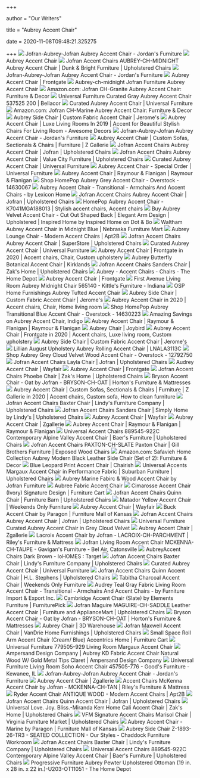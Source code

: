 +++
        
author = "Our Writers"
        
title = "Aubrey Accent Chair"
        
date = 2020-11-08T09:48:21.325275
        
+++
[ ![](https://s7d5.scene7.com/is/image/Jordans/JA0365000_00?wid=378&hei=375)](https://s7d5.scene7.com/is/image/Jordans/JA0365000_00?wid=378&hei=375) Jofran-Aubrey-Jofran Aubrey Accent Chair - Jordan's Furniture
[ ![](https://images2.imgix.net/p4dbimg/750/images/537525-200-1.jpg?fit=fill&trim=color&trimcolor=FFFFFF&trimtol=5&bg=FFFFFF&w=1024&h=768&fm=pjpg&auto=format)](https://images2.imgix.net/p4dbimg/750/images/537525-200-1.jpg?fit=fill&trim=color&trimcolor=FFFFFF&trimtol=5&bg=FFFFFF&w=1024&h=768&fm=pjpg&auto=format) Aubrey Accent Chair
[ ![](https://imageresizer.furnituredealer.net/img/remote/images.furnituredealer.net/img/products%2Fjofran%2Fcolor%2Fjofran%20accent%20chairs_aubrey-ch-midnight-b1.jpg?width=878&height=600&scale=both&trim.threshold=80)](https://imageresizer.furnituredealer.net/img/remote/images.furnituredealer.net/img/products%2Fjofran%2Fcolor%2Fjofran%20accent%20chairs_aubrey-ch-midnight-b1.jpg?width=878&height=600&scale=both&trim.threshold=80) Jofran Accent Chairs AUBREY-CH-MIDNIGHT Aubrey Accent Chair | Dunk & Bright  Furniture | Upholstered Chairs
[ ![](https://s7d5.scene7.com/is/image/Jordans/JA0465000_00?wid=378&hei=375)](https://s7d5.scene7.com/is/image/Jordans/JA0465000_00?wid=378&hei=375) Jofran-Aubrey-Jofran Aubrey Accent Chair - Jordan's Furniture
[ ![](https://akamai-scene7.frontgate.com/is/image/frontgate/162708_main?$wfih$)](https://akamai-scene7.frontgate.com/is/image/frontgate/162708_main?$wfih$) Aubrey Accent Chair | Frontgate
[ ![](https://static.homelivingfurniture.com/data/vendors/370/items/266739/big/Aubrey-ch-midnight.a.jpg)](https://static.homelivingfurniture.com/data/vendors/370/items/266739/big/Aubrey-ch-midnight.a.jpg) Aubrey-ch-midnight Jofran Furniture Aubrey Accent Chair
[ ![](https://images-na.ssl-images-amazon.com/images/I/61fK8WcqebL._AC_SX355_.jpg)](https://images-na.ssl-images-amazon.com/images/I/61fK8WcqebL._AC_SX355_.jpg) Amazon.com: Jofran CH-Granite Aubrey Accent Chair: Furniture & Decor
[ ![](https://www.bellacor.com/media.bellacor.com/images/1500/2296537525-200.jpg)](https://www.bellacor.com/media.bellacor.com/images/1500/2296537525-200.jpg) Universal Furniture Curated Gray Aubrey Accent Chair 537525 200 | Bellacor
[ ![](https://www.viewmastercms.com/assets/VMAPP_Universal_Furniture/image/ic/orig/537525200_vm_004.jpg)](https://www.viewmastercms.com/assets/VMAPP_Universal_Furniture/image/ic/orig/537525200_vm_004.jpg) Curated Aubrey Accent Chair | Universal Furniture
[ ![](https://images-na.ssl-images-amazon.com/images/I/719-2-okbyL._AC_SY355_.jpg)](https://images-na.ssl-images-amazon.com/images/I/719-2-okbyL._AC_SY355_.jpg) Amazon.com: Jofran CH-Marine Aubrey Accent Chair: Furniture & Decor
[ ![](https://media.jeromes.com/content/Image/products/MND38SE75_X.jpg)](https://media.jeromes.com/content/Image/products/MND38SE75_X.jpg) Aubrey Side Chair | Custom Fabric Accent Chair | Jerome's
[ ![](https://www.awesomedecors.us/wp-content/uploads/2019/10/aubrey-accent-chair-luxe-living-rooms-in-2019-accent-for-beautiful-stylish-chairs-for-living-room.jpg)](https://www.awesomedecors.us/wp-content/uploads/2019/10/aubrey-accent-chair-luxe-living-rooms-in-2019-accent-for-beautiful-stylish-chairs-for-living-room.jpg) Aubrey Accent Chair | Luxe Living Rooms In 2019 | Accent for Beautiful  Stylish Chairs For Living Room - Awesome Decors
[ ![](https://s7d5.scene7.com/is/image/Jordans/JA1175000_00?wid=378&hei=375)](https://s7d5.scene7.com/is/image/Jordans/JA1175000_00?wid=378&hei=375) Jofran-Aubrey-Jofran Aubrey Accent Chair - Jordan's Furniture
[ ![](https://i.zgallerie.com/custom_product/010588233.jpg)](https://i.zgallerie.com/custom_product/010588233.jpg) Aubrey Accent Chair | Custom Sofas, Sectionals & Chairs | Furniture | Z  Gallerie
[ ![](https://imageresizer.furnituredealer.net/img/remote/images.furnituredealer.net/img/products%2Fjofran%2Fcolor%2Fjofran%20accent%20chairs_aubrey-ch-marine-b4.jpg?width=878&height=600&scale=both&trim.threshold=80)](https://imageresizer.furnituredealer.net/img/remote/images.furnituredealer.net/img/products%2Fjofran%2Fcolor%2Fjofran%20accent%20chairs_aubrey-ch-marine-b4.jpg?width=878&height=600&scale=both&trim.threshold=80) Jofran Accent Chairs Aubrey Accent Chair | Jofran | Upholstered Chairs
[ ![](https://imageresizer.furnituredealer.net/img/remote/images.furnituredealer.net/img/products%2Fjofran%2Fcolor%2Fjofran%20accent%20chairs_aubrey-ch-granite-b3.jpg?width=878&height=600&scale=both&trim.threshold=80)](https://imageresizer.furnituredealer.net/img/remote/images.furnituredealer.net/img/products%2Fjofran%2Fcolor%2Fjofran%20accent%20chairs_aubrey-ch-granite-b3.jpg?width=878&height=600&scale=both&trim.threshold=80) Jofran Accent Chairs Aubrey Accent Chair | Value City Furniture |  Upholstered Chairs
[ ![](https://www.viewmastercms.com/assets/VMAPP_Universal_Furniture/image/ic/orig/558_AT_RS01_801_417501500_vm_001.jpg)](https://www.viewmastercms.com/assets/VMAPP_Universal_Furniture/image/ic/orig/558_AT_RS01_801_417501500_vm_001.jpg) Curated Aubrey Accent Chair | Universal Furniture
[ ![](https://www.viewmastercms.com/assets/VMAPP_Universal_Furniture/image/ic/orig/537525200_S_VM.jpg)](https://www.viewmastercms.com/assets/VMAPP_Universal_Furniture/image/ic/orig/537525200_S_VM.jpg) Aubrey Accent Chair - Special Order | Universal Furniture
[ ![](https://wac.edgecastcdn.net/001A39/prod/item/JTSqWITZSLEj1v7site/44298L.png)](https://wac.edgecastcdn.net/001A39/prod/item/JTSqWITZSLEj1v7site/44298L.png) Aubrey Accent Chair | Raymour & Flanigan | Raymour & Flanigan
[ ![](https://ak1.ostkcdn.com/images/products/14630067/HomePop-Aubrey-Grey-Accent-Chair-9b2ba7b5-7acf-413c-9c1d-1aa1d2292a77.jpg)](https://ak1.ostkcdn.com/images/products/14630067/HomePop-Aubrey-Grey-Accent-Chair-9b2ba7b5-7acf-413c-9c1d-1aa1d2292a77.jpg) Shop HomePop Aubrey Grey Accent Chair - Overstock - 14630067
[ ![](https://st.hzcdn.com/fimgs/b2d171920c58852f_0236-w300-h300-b1-p10--.jpg)](https://st.hzcdn.com/fimgs/b2d171920c58852f_0236-w300-h300-b1-p10--.jpg) Aubrey Accent Chair - Transitional - Armchairs And Accent Chairs - by  Lexicon Home
[ ![](https://imageresizer.furnituredealer.net/img/remote/images.furnituredealer.net/img/products%2Fjofran%2Fcolor%2Fjofran%20accent%20chairs_aubrey-ch-marine-b3.jpg?width=878&height=600&scale=both&trim.threshold=80)](https://imageresizer.furnituredealer.net/img/remote/images.furnituredealer.net/img/products%2Fjofran%2Fcolor%2Fjofran%20accent%20chairs_aubrey-ch-marine-b3.jpg?width=878&height=600&scale=both&trim.threshold=80) Jofran Accent Chairs Aubrey Accent Chair | Jofran | Upholstered Chairs
[ ![](https://i.pinimg.com/originals/fa/d1/44/fad1446439974fd66396941333785e4a.jpg)](https://i.pinimg.com/originals/fa/d1/44/fad1446439974fd66396941333785e4a.jpg) HomePop Aubrey Accent Chair - K7041MGA188013 | Stylish accent chairs, Accent  chairs
[ ![](https://cdn1.ykso.co/inspiredhome/product/aubrey-velvet-accent-chair-cut-out-shaped-back-elegant-arm-design-upholstered-inspired-home/images/d62ba6c/1533076172/adequate.jpg)](https://cdn1.ykso.co/inspiredhome/product/aubrey-velvet-accent-chair-cut-out-shaped-back-elegant-arm-design-upholstered-inspired-home/images/d62ba6c/1533076172/adequate.jpg) Buy Aubrey Velvet Accent Chair - Cut Out Shaped Back | Elegant Arm Design |  Upholstered | Inspired Home by Inspired Home on Dot & Bo
[ ![](https://www.nfm.com/productimages/56968217/6/l)](https://www.nfm.com/productimages/56968217/6/l) Waltham Aubrey Accent Chair in Midnight Blue | Nebraska Furniture Mart
[ ![](https://cdn.shopify.com/s/files/1/0014/1865/7881/products/Aubrey-lounge-chair-1_2400x.jpg?v=1598543506)](https://cdn.shopify.com/s/files/1/0014/1865/7881/products/Aubrey-lounge-chair-1_2400x.jpg?v=1598543506) Aubrey Lounge Chair - Modern Accent Chairs | Apt2B
[ ![](https://imageresizer.furnituredealer.net/img/remote/images.furnituredealer.net/img/products%2Fjofran%2Fcolor%2Fjofran%20accent%20chairs_aubrey-ch-midnight-b3.jpg?width=1024&height=768&scale=both&trim.threshold=50&trim.percentpadding=10)](https://imageresizer.furnituredealer.net/img/remote/images.furnituredealer.net/img/products%2Fjofran%2Fcolor%2Fjofran%20accent%20chairs_aubrey-ch-midnight-b3.jpg?width=1024&height=768&scale=both&trim.threshold=50&trim.percentpadding=10) Jofran Accent Chairs Aubrey Accent Chair | SuperStore | Upholstered Chairs
[ ![](https://www.viewmastercms.com/assets/VMAPP_Universal_Furniture/image/ic/thumb/537525200_vm_004.jpg)](https://www.viewmastercms.com/assets/VMAPP_Universal_Furniture/image/ic/thumb/537525200_vm_004.jpg) Curated Aubrey Accent Chair | Universal Furniture
[ ![](https://i.pinimg.com/736x/6f/43/b3/6f43b30249056d23292b5d81e62a50a5.jpg)](https://i.pinimg.com/736x/6f/43/b3/6f43b30249056d23292b5d81e62a50a5.jpg) Aubrey Accent Chair | Frontgate in 2020 | Accent chairs, Chair, Custom  upholstery
[ ![](https://images.kirklands.com/is/image/Kirklands/200794?$tProduct$)](https://images.kirklands.com/is/image/Kirklands/200794?$tProduct$) Aubrey Butterfly Botanical Accent Chair | Kirklands
[ ![](https://images.furnituredealer.net/img/products%2Fjofran%2Fcolor%2Fjofran%20accent%20chairs_sanders-ch-taupe-b1.jpg)](https://images.furnituredealer.net/img/products%2Fjofran%2Fcolor%2Fjofran%20accent%20chairs_sanders-ch-taupe-b1.jpg) Jofran Accent Chairs Sanders Chair | Zak's Home | Upholstered Chairs
[ ![](https://images.homedepot-static.com/productImages/02d7de38-b109-4dba-b818-67e4e9d0dc1d/svn/mocha-progressive-furniture-accent-chairs-u203-ch11114-64_400.jpg)](https://images.homedepot-static.com/productImages/02d7de38-b109-4dba-b818-67e4e9d0dc1d/svn/mocha-progressive-furniture-accent-chairs-u203-ch11114-64_400.jpg) Aubrey - Accent Chairs - Chairs - The Home Depot
[ ![](https://frontgate.scene7.com/is/image/frontgate/164166_main?$wfpr$)](https://frontgate.scene7.com/is/image/frontgate/164166_main?$wfpr$) Aubrey Accent Chair | Frontgate
[ ![](https://images2.imgix.net/p4dbimg/p83/images/aubrey-ch-midnight.jpg?trim=color&trimcolor=FFFFFF&trimtol=5&w=1024&h=768&fm=pjpg&auto=format)](https://images2.imgix.net/p4dbimg/p83/images/aubrey-ch-midnight.jpg?trim=color&trimcolor=FFFFFF&trimtol=5&w=1024&h=768&fm=pjpg&auto=format) First Avenue Living Room Aubrey Midnight Chair 565140 - Kittle's Furniture  - Indiana
[ ![](https://media.kohlsimg.com/is/image/kohls/3649444_Sea?wid=500&hei=500&op_sharpen=1)](https://media.kohlsimg.com/is/image/kohls/3649444_Sea?wid=500&hei=500&op_sharpen=1) OSP Home Furnishings Aubrey Tufted Accent Chair
[ ![](https://content.cylindo.com/api/image/resize?account=4552&id=13452&scene=sku&features=3459871,3459644,3487240,3459872&frame=15&size=720&name=AUBREY%20ACCENT%20CHAIR15&color=FFFFFF&format=JPG)](https://content.cylindo.com/api/image/resize?account=4552&id=13452&scene=sku&features=3459871,3459644,3487240,3459872&frame=15&size=720&name=AUBREY%20ACCENT%20CHAIR15&color=FFFFFF&format=JPG) Aubrey Side Chair | Custom Fabric Accent Chair | Jerome's
[ ![](https://i.pinimg.com/474x/58/28/b3/5828b33a9f7c9bdc438f1800f9791435.jpg)](https://i.pinimg.com/474x/58/28/b3/5828b33a9f7c9bdc438f1800f9791435.jpg) Aubrey Accent Chair in 2020 | Accent chairs, Chair, Home living room
[ ![](https://ak1.ostkcdn.com/images/products/14630223/HomePop-Aubrey-Transitional-Blue-Accent-Chair-4240422a-8d74-40b7-b559-763c97cd0af9_600.jpg?impolicy=medium)](https://ak1.ostkcdn.com/images/products/14630223/HomePop-Aubrey-Transitional-Blue-Accent-Chair-4240422a-8d74-40b7-b559-763c97cd0af9_600.jpg?impolicy=medium) Shop HomePop Aubrey Transitional Blue Accent Chair - Overstock - 14630223
[ ![](https://images.prod.meredith.com/product/cff85063c878fb62da9bcdfa199ce067/1584050693367/l/aubrey-accent-chair-indigo)](https://images.prod.meredith.com/product/cff85063c878fb62da9bcdfa199ce067/1584050693367/l/aubrey-accent-chair-indigo) Amazing Savings on Aubrey Accent Chair, Indigo
[ ![](https://raymourflanigan.scene7.com/is/image/RaymourandFlanigan/ProductGridV5?$ProductSRC=HMLG_238011950_3000&qlt=40&wid=580&op_sharpen=1&$RISize=32)](https://raymourflanigan.scene7.com/is/image/RaymourandFlanigan/ProductGridV5?$ProductSRC=HMLG_238011950_3000&qlt=40&wid=580&op_sharpen=1&$RISize=32) Aubrey Accent Chair | Raymour & Flanigan | Raymour & Flanigan
[ ![](https://joybird7.imgix.net/product_hero/5269/Aubrey-Chair-Taylor-Felt-Grey-T2-090.jpg?auto=format%2Ccompress&fit=crop&crop=center&q=70&ixlib=react-8.6.1)](https://joybird7.imgix.net/product_hero/5269/Aubrey-Chair-Taylor-Felt-Grey-T2-090.jpg?auto=format%2Ccompress&fit=crop&crop=center&q=70&ixlib=react-8.6.1) Aubrey Chair | Joybird
[ ![](https://i.pinimg.com/originals/47/5f/8c/475f8c07b6a7702e966073baeae60d89.jpg)](https://i.pinimg.com/originals/47/5f/8c/475f8c07b6a7702e966073baeae60d89.jpg) Aubrey Accent Chair | Frontgate in 2020 | Accent chairs, Luxe living room,  Custom upholstery
[ ![](https://content.cylindo.com/api/image/resize?account=4552&id=13452&scene=sku&features=3459871,3459644,3487240,3459872&frame=19&size=720&name=AUBREY%20ACCENT%20CHAIR19&color=FFFFFF&format=JPG)](https://content.cylindo.com/api/image/resize?account=4552&id=13452&scene=sku&features=3459871,3459644,3487240,3459872&frame=19&size=720&name=AUBREY%20ACCENT%20CHAIR19&color=FFFFFF&format=JPG) Aubrey Side Chair | Custom Fabric Accent Chair | Jerome's
[ ![](https://imgdataserver.com/items/lillian-august-upholstery-accent-chair-lnala3113c_zm.jpg)](https://imgdataserver.com/items/lillian-august-upholstery-accent-chair-lnala3113c_zm.jpg) Lillian August Upholstery Aubrey Rolling Accent Chair | LNALA3113C
[ ![](https://ak1.ostkcdn.com/images/products/12792750/Aubrey-Accent-Chair-a696c228-d7b6-4b93-8183-84cc91ee28e7.jpg)](https://ak1.ostkcdn.com/images/products/12792750/Aubrey-Accent-Chair-a696c228-d7b6-4b93-8183-84cc91ee28e7.jpg) Shop Aubrey Grey Cloud Velvet Wood Accent Chair - Overstock - 12792750
[ ![](https://imageresizer.furnituredealer.net/img/remote/images.furnituredealer.net/img/products%2Fjofran%2Fcolor%2Fjofran%20accent%20chairs_layla-ch-flax-b1.jpg?width=878&height=600&scale=both&trim.threshold=80)](https://imageresizer.furnituredealer.net/img/remote/images.furnituredealer.net/img/products%2Fjofran%2Fcolor%2Fjofran%20accent%20chairs_layla-ch-flax-b1.jpg?width=878&height=600&scale=both&trim.threshold=80) Jofran Accent Chairs Layla Chair | Jofran | Upholstered Chairs
[ ![](https://secure.img1-fg.wfcdn.com/im/39444428/resize-h310-w310%5Ecompr-r85/7311/73119998/poynor-modern-tufted-glam-accent-armchair.jpg)](https://secure.img1-fg.wfcdn.com/im/39444428/resize-h310-w310%5Ecompr-r85/7311/73119998/poynor-modern-tufted-glam-accent-armchair.jpg) Audrey Accent Chair | Wayfair
[ ![](https://frontgate.scene7.com/is/image/frontgate/152465_main?$wfpr$)](https://frontgate.scene7.com/is/image/frontgate/152465_main?$wfpr$) Aubrey Accent Chair | Frontgate
[ ![](https://images.furnituredealer.net/img/products%2Fjofran%2Fcolor%2Fjofran%20accent%20chairs_phoebe-ch-cream-b1.jpg)](https://images.furnituredealer.net/img/products%2Fjofran%2Fcolor%2Fjofran%20accent%20chairs_phoebe-ch-cream-b1.jpg) Jofran Accent Chairs Phoebe Chair | Zak's Home | Upholstered Chairs
[ ![](https://cdn.knorrweb.com/jofran/793f391e3aa959b961209e0242b267f1.jpg)](https://cdn.knorrweb.com/jofran/793f391e3aa959b961209e0242b267f1.jpg) Bryson Accent Chair - Oat by Jofran - BRYSON-CH-OAT | Horton's Furniture &  Mattresses
[ ![](https://i.pinimg.com/564x/97/41/4d/97414dab4edbf579a66e1b72f3e91a92.jpg)](https://i.pinimg.com/564x/97/41/4d/97414dab4edbf579a66e1b72f3e91a92.jpg) Aubrey Accent Chair | Custom Sofas, Sectionals & Chairs | Furniture | Z  Gallerie in 2020 | Accent chairs, Custom sofa, How to clean furniture
[ ![](https://images.furnituredealer.net/img/products%2Fjofran%2Fcolor%2Fjofran%20accent%20chairs_baxter-ch-puppy-b1.jpg)](https://images.furnituredealer.net/img/products%2Fjofran%2Fcolor%2Fjofran%20accent%20chairs_baxter-ch-puppy-b1.jpg) Jofran Accent Chairs Baxter Chair | Lindy's Furniture Company | Upholstered  Chairs
[ ![](https://imageresizer.furnituredealer.net/img/remote/images.furnituredealer.net/img/products%2Fjofran%2Fcolor%2Fjofran%20accent%20chairs_sanders-ch-grey-b1.jpg?width=878&height=600&scale=both&trim.threshold=80)](https://imageresizer.furnituredealer.net/img/remote/images.furnituredealer.net/img/products%2Fjofran%2Fcolor%2Fjofran%20accent%20chairs_sanders-ch-grey-b1.jpg?width=878&height=600&scale=both&trim.threshold=80) Jofran Accent Chairs Sanders Chair | Simply Home by Lindy's | Upholstered  Chairs
[ ![](https://secure.img1-fg.wfcdn.com/im/40724111/resize-h310-w310%5Ecompr-r85/1250/125078203/hambree-accent-chairs.jpg)](https://secure.img1-fg.wfcdn.com/im/40724111/resize-h310-w310%5Ecompr-r85/1250/125078203/hambree-accent-chairs.jpg) Aubrey Accent Chair | Wayfair
[ ![](https://i.zgallerie.com/original/010588233_2.jpg)](https://i.zgallerie.com/original/010588233_2.jpg) Aubrey Accent Chair | Zgallerie
[ ![](https://wac.edgecastcdn.net/001A39/prod/item/JTSqWITZSLEj1v7site/44301L.png)](https://wac.edgecastcdn.net/001A39/prod/item/JTSqWITZSLEj1v7site/44301L.png) Aubrey Accent Chair | Raymour & Flanigan | Raymour & Flanigan
[ ![](https://images.furnituredealer.net/img/products%2Funiversal%2Fcolor%2Faccent%20chairs-1611495733_889545-922c-b1.jpg)](https://images.furnituredealer.net/img/products%2Funiversal%2Fcolor%2Faccent%20chairs-1611495733_889545-922c-b1.jpg) Universal Accent Chairs 889545-922C Contemporary Alpine Valley Accent Chair  | Baer's Furniture | Upholstered Chairs
[ ![](https://imageresizer.furnituredealer.net/img/remote/images.furnituredealer.net/img/products%2Fjofran%2Fcolor%2Fjofran%20accent%20chairs_paxton-ch-slate-b1.jpg?width=878&height=600&scale=both&trim.threshold=80)](https://imageresizer.furnituredealer.net/img/remote/images.furnituredealer.net/img/products%2Fjofran%2Fcolor%2Fjofran%20accent%20chairs_paxton-ch-slate-b1.jpg?width=878&height=600&scale=both&trim.threshold=80) Jofran Accent Chairs PAXTON-CH-SLATE Paxton Chair | Gill Brothers Furniture  | Exposed Wood Chairs
[ ![](https://images-na.ssl-images-amazon.com/images/I/81orJRb3gxL._AC_SY606_.jpg)](https://images-na.ssl-images-amazon.com/images/I/81orJRb3gxL._AC_SY606_.jpg) Amazon.com: Safavieh Home Collection Aubrey Modern Black Leather Side Chair  (Set of 2): Furniture & Decor
[ ![](https://chairish-prod.freetls.fastly.net/image/product/sized/5fcc6367-c66d-49b4-a1e1-234ebb4da9cc/blue-leopard-print-accent-chair-6374?aspect=fit&height=1600&width=1600)](https://chairish-prod.freetls.fastly.net/image/product/sized/5fcc6367-c66d-49b4-a1e1-234ebb4da9cc/blue-leopard-print-accent-chair-6374?aspect=fit&height=1600&width=1600) Blue Leopard Print Accent Chair | Chairish
[ ![](https://images.furnituredealer.net/img/products%2Funiversal%2Fcolor%2Faccent%20chairs-1611495733_779505-929-b1.jpg)](https://images.furnituredealer.net/img/products%2Funiversal%2Fcolor%2Faccent%20chairs-1611495733_779505-929-b1.jpg) Universal Accents Margaux Accent Chair in Performance Fabric | Suburban  Furniture | Upholstered Chairs
[ ![](https://futonland.com/common/images/products/large/JFR-AUBREY-CH-MARINE-3.jpg)](https://futonland.com/common/images/products/large/JFR-AUBREY-CH-MARINE-3.jpg) Aubrey Marine Fabirc & Wood Accent Chair by Jofran Furniture
[ ![](https://richmedia.ca-richimage.com/ImageDelivery/imageService?profileId=12026540&id=1503491&recipeId=728)](https://richmedia.ca-richimage.com/ImageDelivery/imageService?profileId=12026540&id=1503491&recipeId=728) Aubree Fabric Accent Chair
[ ![](https://smhttp-ssl-77687.nexcesscdn.net/media/catalog/product/A/3/A3000110-chair-1.jpg)](https://smhttp-ssl-77687.nexcesscdn.net/media/catalog/product/A/3/A3000110-chair-1.jpg) Cimarosse Accent Chair (Ivory) Signature Design | Furniture Cart
[ ![](https://imageresizer.furnituredealer.net/img/remote/images.furnituredealer.net/img/products%2Fjofran%2Fcolor%2Fjofran%20accent%20chairs_quinn-ch-dove-b4.jpg?width=1024&height=768&scale=both&trim.threshold=50&trim.percentpadding=10)](https://imageresizer.furnituredealer.net/img/remote/images.furnituredealer.net/img/products%2Fjofran%2Fcolor%2Fjofran%20accent%20chairs_quinn-ch-dove-b4.jpg?width=1024&height=768&scale=both&trim.threshold=50&trim.percentpadding=10) Jofran Accent Chairs Quinn Chair | Furniture Barn | Upholstered Chairs
[ ![](https://www.weekendsonly.com/media/catalog/product/8/0/809-165000-00_1_d1c7e8.jpg?quality=80&bg-color=255,255,255&fit=bounds&height=700&width=700&canvas=700:700)](https://www.weekendsonly.com/media/catalog/product/8/0/809-165000-00_1_d1c7e8.jpg?quality=80&bg-color=255,255,255&fit=bounds&height=700&width=700&canvas=700:700) Matador Yellow Accent Chair | Weekends Only Furniture
[ ![](https://secure.img1-fg.wfcdn.com/im/8059958/resize-h310-w310%5Ecompr-r85/9994/99943672/edford-wide-seating-accent-side-chair.jpg)](https://secure.img1-fg.wfcdn.com/im/8059958/resize-h310-w310%5Ecompr-r85/9994/99943672/edford-wide-seating-accent-side-chair.jpg) Aubrey Accent Chair | Wayfair
[ ![](https://cdn.knorrweb.com/jofran/800x800/00e8dac6e46361b1c772390528d9a4a4.jpg)](https://cdn.knorrweb.com/jofran/800x800/00e8dac6e46361b1c772390528d9a4a4.jpg) Buck Accent Chair by Paragon | Furniture Mall of Kansas
[ ![](https://images.furnituredealer.net/img/fabrics%2Fjofran%2Faubrey%20marine-s.jpg)](https://images.furnituredealer.net/img/fabrics%2Fjofran%2Faubrey%20marine-s.jpg) Jofran Accent Chairs Aubrey Accent Chair | Jofran | Upholstered Chairs
[ ![](https://www.unlimitedfurnituregroup.com/media/catalog/product/cache/1/image/1000x611/9df78eab33525d08d6e5fb8d27136e95/5/3/537525-200_S.jpg)](https://www.unlimitedfurnituregroup.com/media/catalog/product/cache/1/image/1000x611/9df78eab33525d08d6e5fb8d27136e95/5/3/537525-200_S.jpg) Universal Furniture Curated Aubrey Accent Chair in Grey Cloud Velvet
[ ![](https://i.zgallerie.com/original/010588233_3.jpg)](https://i.zgallerie.com/original/010588233_3.jpg) Aubrey Accent Chair | Zgallerie
[ ![](https://cdn.knorrweb.com/jofran/d9be9f931ea098b3722622024d843d8d.jpg)](https://cdn.knorrweb.com/jofran/d9be9f931ea098b3722622024d843d8d.jpg) Lacroix Accent Chair by Jofran - LACROIX-CH-PARCHMENT | Riley's Furniture &  Mattress
[ ![](https://images2.imgix.net/p4dbimg/892/images/mckenna-ch-taupe%20front.jpg?fit=fill&trim=color&trimcolor=FFFFFF&trimtol=5&bg=FFFFFF&w=768&h=576&fm=pjpg&auto=format)](https://images2.imgix.net/p4dbimg/892/images/mckenna-ch-taupe%20front.jpg?fit=fill&trim=color&trimcolor=FFFFFF&trimtol=5&bg=FFFFFF&w=768&h=576&fm=pjpg&auto=format) Jofran Living Room Accent Chair MCKENNA-CH-TAUPE - Gavigan's Furniture -  Bel Air, Catonsville
[ ![](https://target.scene7.com/is/image/Target/GUEST_ff4bac29-40e4-4694-a135-4a684b5cd9be?wid=488&hei=488&fmt=pjpeg)](https://target.scene7.com/is/image/Target/GUEST_ff4bac29-40e4-4694-a135-4a684b5cd9be?wid=488&hei=488&fmt=pjpeg) AubreyAccent Chairs Dark Brown - IoHOMES : Target
[ ![](https://imageresizer.furnituredealer.net/img/remote/images.furnituredealer.net/img/products%2Fjofran%2Fcolor%2Fjofran%20accent%20chairs_baxter-ch-puppy-b3.jpg?width=878&height=600&scale=both&trim.threshold=80)](https://imageresizer.furnituredealer.net/img/remote/images.furnituredealer.net/img/products%2Fjofran%2Fcolor%2Fjofran%20accent%20chairs_baxter-ch-puppy-b3.jpg?width=878&height=600&scale=both&trim.threshold=80) Jofran Accent Chairs Baxter Chair | Lindy's Furniture Company | Upholstered  Chairs
[ ![](https://www.viewmastercms.com/assets/VMAPP_Universal_Furniture/image/ic/full/777515724_vm_003.jpg)](https://www.viewmastercms.com/assets/VMAPP_Universal_Furniture/image/ic/full/777515724_vm_003.jpg) Curated Aubrey Accent Chair | Universal Furniture
[ ![](https://imageresizer.furnituredealer.net/img/remote/images.furnituredealer.net/img/products%2Fjofran%2Fcolor%2Fjofran%20accent%20chairs_quinn-ch-dove-b3.jpg?width=878&height=600&scale=both&trim.threshold=80)](https://imageresizer.furnituredealer.net/img/remote/images.furnituredealer.net/img/products%2Fjofran%2Fcolor%2Fjofran%20accent%20chairs_quinn-ch-dove-b3.jpg?width=878&height=600&scale=both&trim.threshold=80) Jofran Accent Chairs Quinn Accent Chair | H.L. Stephens | Upholstered Chairs
[ ![](https://www.weekendsonly.com/media/catalog/product/5/0/505-999900-00_2_67cdb0.jpg?quality=80&bg-color=255,255,255&fit=bounds&height=700&width=700&canvas=700:700)](https://www.weekendsonly.com/media/catalog/product/5/0/505-999900-00_2_67cdb0.jpg?quality=80&bg-color=255,255,255&fit=bounds&height=700&width=700&canvas=700:700) Tabitha Charcoal Accent Chair | Weekends Only Furniture
[ ![](https://st.hzcdn.com/simgs/5c91610f0d0d2d11_4-8914/home-design.jpg)](https://st.hzcdn.com/simgs/5c91610f0d0d2d11_4-8914/home-design.jpg) Audrey Teal Gray Fabric Living Room Accent Chair - Transitional - Armchairs  And Accent Chairs - by Furniture Import & Export Inc.
[ ![](https://smhttp-ssl-18667.nexcesscdn.net/8090D3/magento/media/catalog/product/U/C/UCB1742100E-chair-1.jpg)](https://smhttp-ssl-18667.nexcesscdn.net/8090D3/magento/media/catalog/product/U/C/UCB1742100E-chair-1.jpg) Cambridge Accent Chair (Slate) by Elements Furniture | FurniturePick
[ ![](https://images.furnituredealer.net/img/products%2Fjofran%2Fcolor%2Fmaguire--352436507-2_maguire-ch-saddle-b1.jpg)](https://images.furnituredealer.net/img/products%2Fjofran%2Fcolor%2Fmaguire--352436507-2_maguire-ch-saddle-b1.jpg) Jofran Maguire MAGUIRE-CH-SADDLE Leather Accent Chair | Furniture and  ApplianceMart | Upholstered Chairs
[ ![](https://cdn.knorrweb.com/jofran/44cf1e62473749ee2d43de885eee4cac.jpg)](https://cdn.knorrweb.com/jofran/44cf1e62473749ee2d43de885eee4cac.jpg) Bryson Accent Chair - Oat by Jofran - BRYSON-CH-OAT | Horton's Furniture &  Mattresses
[ ![](https://3dwarehouse.sketchup.com/warehouse/v1.0/publiccontent/469c700c-0d94-46e7-b616-ce2af41326df)](https://3dwarehouse.sketchup.com/warehouse/v1.0/publiccontent/469c700c-0d94-46e7-b616-ce2af41326df) Aubrey Chair | 3D Warehouse
[ ![](https://images.furnituredealer.net/img/products%2Fjofran%2Fcolor%2Fmaxwell--352436507_maxwell-ch-tuxedo-b1.jpg)](https://images.furnituredealer.net/img/products%2Fjofran%2Fcolor%2Fmaxwell--352436507_maxwell-ch-tuxedo-b1.jpg) Jofran Maxwell Accent Chair | VanDrie Home Furnishings | Upholstered Chairs
[ ![](https://smhttp-ssl-77687.nexcesscdn.net/media/catalog/product/D/S/DS-2524-900-976-accent-chair-1.jpg)](https://smhttp-ssl-77687.nexcesscdn.net/media/catalog/product/D/S/DS-2524-900-976-accent-chair-1.jpg) Small Space Roll Arm Accent Chair (Cream/ Blue) Accentrics Home | Furniture  Cart
[ ![](https://images2.imgix.net/p4dbimg/750/images/779505-929-1.jpg?fit=fill&trim=color&trimcolor=FFFFFF&trimtol=5&bg=FFFFFF&w=1024&h=768&fm=pjpg&auto=format)](https://images2.imgix.net/p4dbimg/750/images/779505-929-1.jpg?fit=fill&trim=color&trimcolor=FFFFFF&trimtol=5&bg=FFFFFF&w=1024&h=768&fm=pjpg&auto=format) Universal Furniture 779505-929 Living Room Margaux Accent Chair
[ ![](https://media.cymaxstores.com/images/4994/o_1bn7sjbg51jmgt4m1e8rcqbtnhm-L.jpg)](https://media.cymaxstores.com/images/4994/o_1bn7sjbg51jmgt4m1e8rcqbtnhm-L.jpg) Ampersand Design Company | Aubrey KD Fabric Accent Chair Natural Wood W/  Gold Metal Tips Claret | Ampersand Design Company
[ ![](https://images2.imgix.net/p4dbimg/750/images/457505-776-1.jpg?fit=fill&trim=color&trimcolor=FFFFFF&trimtol=5&bg=FFFFFF&w=768&h=576&fm=pjpg)](https://images2.imgix.net/p4dbimg/750/images/457505-776-1.jpg?fit=fill&trim=color&trimcolor=FFFFFF&trimtol=5&bg=FFFFFF&w=768&h=576&fm=pjpg) Universal Furniture Living Room Soho Accent Chair 457505-776 - Good's  Furniture - Kewanee, IL
[ ![](https://s7d5.scene7.com/is/image/Jordans/LR1735690_00?wid=378&hei=375)](https://s7d5.scene7.com/is/image/Jordans/LR1735690_00?wid=378&hei=375) Jofran-Aubrey-Jofran Aubrey Accent Chair - Jordan's Furniture
[ ![](https://i.zgallerie.com/original/010588233_1.jpg)](https://i.zgallerie.com/original/010588233_1.jpg) Aubrey Accent Chair | Zgallerie
[ ![](https://cdn.knorrweb.com/jofran/800x800/e7edf2ccaafb6b179f2ba54f77666928.jpg)](https://cdn.knorrweb.com/jofran/800x800/e7edf2ccaafb6b179f2ba54f77666928.jpg) Accent Chairs McKenna Accent Chair by Jofran - MCKENNA-CH-TAN | Riley's  Furniture & Mattress
[ ![](http://cdn.shopify.com/s/files/1/0014/1865/7881/products/ryder-accent-chair-onyx-antique-wood-2_5e6b4058-b1d7-4397-b4a4-aa00bc39ee97_2400x.jpg?v=1598543291)](http://cdn.shopify.com/s/files/1/0014/1865/7881/products/ryder-accent-chair-onyx-antique-wood-2_5e6b4058-b1d7-4397-b4a4-aa00bc39ee97_2400x.jpg?v=1598543291) Ryder Accent Chair ANTIQUE WOOD - Modern Accent Chairs | Apt2B
[ ![](https://imageresizer.furnituredealer.net/img/remote/images.furnituredealer.net/img/products%2Fjofran%2Fcolor%2Fjofran%20accent%20chairs_quinn-ch-dove-b6.jpg?width=878&height=600&scale=both&trim.threshold=80)](https://imageresizer.furnituredealer.net/img/remote/images.furnituredealer.net/img/products%2Fjofran%2Fcolor%2Fjofran%20accent%20chairs_quinn-ch-dove-b6.jpg?width=878&height=600&scale=both&trim.threshold=80) Jofran Accent Chairs Quinn Accent Chair | Jofran | Upholstered Chairs
[ ![](https://imageresizer.furnituredealer.net/img/remote/images.furnituredealer.net/img/products%2Funiversal%2Fcolor%2Flove%20joy%20bliss-1611495733_956570-952c-b1.jpg?width=878&height=600&scale=both&trim.threshold=80)](https://imageresizer.furnituredealer.net/img/remote/images.furnituredealer.net/img/products%2Funiversal%2Fcolor%2Flove%20joy%20bliss-1611495733_956570-952c-b1.jpg?width=878&height=600&scale=both&trim.threshold=80) Universal Love. Joy. Bliss.-Miranda Kerr Home Cali Accent Chair | Zak's  Home | Upholstered Chairs
[ ![](https://images.furnituredealer.net/img/products%2Fjofran%2Fcolor%2Fjofran%20accent%20chairs_marisol-ch-vblue-b1.jpg)](https://images.furnituredealer.net/img/products%2Fjofran%2Fcolor%2Fjofran%20accent%20chairs_marisol-ch-vblue-b1.jpg) VFM Signature Accent Chairs Marisol Chair | Virginia Furniture Market |  Upholstered Chairs
[ ![](https://cdn.knorrweb.com/jofran/300x300/974049623a996a5a385e715ff5ee326e.jpg)](https://cdn.knorrweb.com/jofran/300x300/974049623a996a5a385e715ff5ee326e.jpg) Aubrey Accent Chair - Marine by Paragon | Furniture Mall of Kansas
[ ![](https://chaddockhome.com/vdir/ImageCabinet/Styles/1200x1200/Z-1893-26_TR3_back__1200x1200.jpg?637161609190138663)](https://chaddockhome.com/vdir/ImageCabinet/Styles/1200x1200/Z-1893-26_TR3_back__1200x1200.jpg?637161609190138663) Aubrey Side Chair Z-1893-26-TR3 - SEATED COLLECTION - Our Styles - Chaddock  Furniture Workroom
[ ![](https://imageresizer.furnituredealer.net/img/remote/images.furnituredealer.net/img/products%2Fjofran%2Fcolor%2Fjofran%20accent%20chairs_baxter-ch-puppy-b5.jpg?width=878&height=600&scale=both&trim.threshold=80)](https://imageresizer.furnituredealer.net/img/remote/images.furnituredealer.net/img/products%2Fjofran%2Fcolor%2Fjofran%20accent%20chairs_baxter-ch-puppy-b5.jpg?width=878&height=600&scale=both&trim.threshold=80) Jofran Accent Chairs Baxter Chair | Lindy's Furniture Company | Upholstered  Chairs
[ ![](https://imageresizer.furnituredealer.net/img/remote/images.furnituredealer.net/img/products%2Funiversal%2Fcolor%2Faccent%20chairs-1611495733_889545-922c-b2.jpg?width=878&height=600&scale=both&trim.threshold=80)](https://imageresizer.furnituredealer.net/img/remote/images.furnituredealer.net/img/products%2Funiversal%2Fcolor%2Faccent%20chairs-1611495733_889545-922c-b2.jpg?width=878&height=600&scale=both&trim.threshold=80) Universal Accent Chairs 889545-922C Contemporary Alpine Valley Accent Chair  | Baer's Furniture | Upholstered Chairs
[ ![](https://images.homedepot-static.com/productImages/5fdcfbfb-420c-48ee-b4b3-e92033d21996/svn/pewter-progressive-furniture-accent-chairs-u203-ch11051-64_1000.jpg)](https://images.homedepot-static.com/productImages/5fdcfbfb-420c-48ee-b4b3-e92033d21996/svn/pewter-progressive-furniture-accent-chairs-u203-ch11051-64_1000.jpg) Progressive Furniture Aubrey Pewter Upholstered Ottoman (19 in. x 28 in. x  22 in.)-U203-OT11051 - The Home Depot
